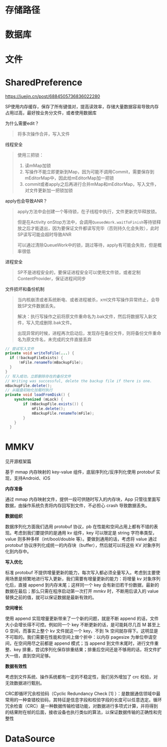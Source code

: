 # 存储路径

# 数据库

# 文件

# SharedPreference

https://juejin.cn/post/6884505736836022280

SP使用内存缓存，保存了所有键值对，提高读效率，存储大量数据容易导致内存占用过高，最好按业务分文件，或者使用数据库

为什么需要edit？

> 将多次操作合并，写入文件

线程安全

> 使用三把锁：
>
> 1. 读mMap加锁
> 2. 写操作不能立即更新到Map，因为可能不调用Commit，需要保存到mEditorMap中，因此给mEditorMap加一把锁
> 3. commit或者apply之后再进行合并mMap和mEditorMap，写入文件，对文件更新加一把锁加锁

apply也会导致ANR？

> apply方法中会创建一个等待锁，在子线程中执行，文件更新完毕释放锁。
>
> 但是在Activity onStop方法中，会调用`QueuedWork.waitToFinish`等待锁释放之后才能退出，因为要保证文件都读写完毕（否则持久化会失败），此时SP读写可能会超时导致ANR
>
> 可以通过清除QueueWork中的锁，跳过等待，apply有可能会失败，但是概率很低

进程安全

> SP不是进程安全的，要保证进程安全可以使用文件锁，或者定制ContentProvider，保证进程间同步

文件损坏和备份机制

> 当内核崩溃或者系统断电、或者进程被杀，xml文件写操作异常终止，会导致SP文件数据丢失。
>
> 解决：执行写操作之前将原文件重命名为.bak文件，然后将数据写入新文件，写入完成删除.bak文件。
>
> 出现异常的时候，进程再次启动后，发现存在备份文件，则将备份文件重命名为原文件名，未完成的文件直接丢弃

```java
// 尝试写入文件
private void writeToFile(...) {
  if (!backupFileExists) {
      !mFile.renameTo(mBackupFile);
  }
}
// 写入成功，立即删除存在的备份文件
// Writing was successful, delete the backup file if there is one.
mBackupFile.delete();
// 从磁盘初始化加载时执行
private void loadFromDisk() {
    synchronized (mLock) {
        if (mBackupFile.exists()) {
            mFile.delete();
            mBackupFile.renameTo(mFile);
        }
    }
  }
```

# MMKV

见开源框架篇

基于 mmap 内存映射的 key-value 组件，底层序列化/反序列化使用 protobuf 实现，支持Android、iOS

**内存准备**

通过 mmap 内存映射文件，提供一段可供随时写入的内存块，App 只管往里面写数据，由操作系统负责将内存回写到文件，不必担心 crash 导致数据丢失。

**数据组织**

数据序列化方面我们选用 protobuf 协议，pb 在性能和空间占用上都有不错的表现。考虑到我们要提供的是通用 kv 组件，key 可以限定是 string 字符串类型，value 则多种多样（int/bool/double 等）。要做到通用的话，考虑将 value 通过 protobuf 协议序列化成统一的内存块（buffer），然后就可以将这些 KV 对象序列化到内存中。

**写入优化**

标准 protobuf 不提供增量更新的能力，每次写入都必须全量写入。考虑到主要使用场景是频繁地进行写入更新，我们需要有增量更新的能力：将增量 kv 对象序列化后，直接 append 到内存末尾；这样同一个 key 会有新旧若干份数据，最新的数据在最后；那么只需在程序启动第一次打开 mmkv 时，不断用后读入的 value 替换之前的值，就可以保证数据是最新有效的。

**空间增长**

使用 append 实现增量更新带来了一个新的问题，就是不断 append 的话，文件大小会增长得不可控。例如同一个 key 不断更新的话，是可能耗尽几百 M 甚至上 G 空间，而事实上整个 kv 文件就这一个 key，不到 1k 空间就存得下。这明显是不可取的。我们需要在性能和空间上做个折中：以内存 pagesize 为单位申请空间，在空间用尽之前都是 append 模式；当 append 到文件末尾时，进行文件重整、key 排重，尝试序列化保存排重结果；排重后空间还是不够用的话，将文件扩大一倍，直到空间足够。

**数据有效性**

考虑到文件系统、操作系统都有一定的不稳定性，我们另外增加了 crc 校验，对无效数据进行甄别。

CRC即循环冗余校验码（Cyclic Redundancy Check [1] ）：是数据通信领域中最常用的一种查错校验码，其特征是信息字段和校验字段的长度可以任意选定。循环冗余检查（CRC）是一种数据传输检错功能，对数据进行多项式计算，并将得到的结果附在帧的后面，接收设备也执行类似的算法，以保证数据传输的正确性和完整性

# DataSource
